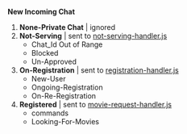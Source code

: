 **New Incoming Chat**
1. **None-Private Chat** | ignored
2. **Not-Serving** | sent to [not-serving-handler.js](./not-serving-handler.js)
    - Chat_Id Out of Range
    - Blocked
    - Un-Approved
3. **On-Registration** | sent to [registration-handler.js](./registration-handler.js)
    - New-User
    - Ongoing-Registration
    - On-Re-Registration
4. **Registered** | sent to [movie-request-handler.js](./movie-request-handler.js)
    - commands
    - Looking-For-Movies




